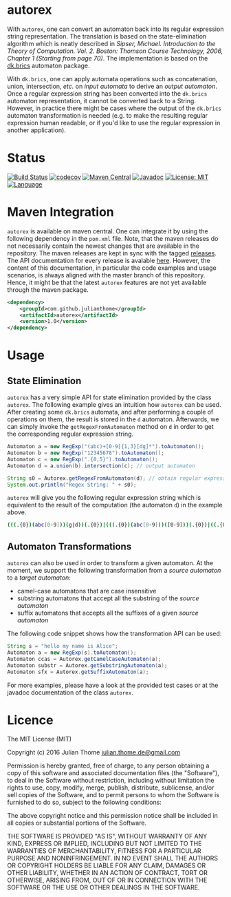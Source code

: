 # autorex

With `autorex`, one can convert an automaton back into its regular expression
string representation. The translation is based on the state-elimination
algorithm which is neatly described in *Sipser, Michael.  Introduction to the
Theory of Computation.  Vol. 2.  Boston: Thomson Course Technology, 2006,
Chapter 1 (Starting from page 70)*.  The implementation is based on the
[dk.brics](http://www.brics.dk/automaton/) automaton package.

With `dk.brics`, one can apply automata operations such as concatenation,
union, intersection, *etc.* on *input automata* to derive an *output
automaton*. Once a regular expression string has been converted into the
`dk.brics` automaton representation, it cannot be converted back to a String.
However, in practice there might be cases where the output of the `dk.brics`
automaton transformation is needed (e.g. to make the resulting regular
expression human readable, or if you'd like to use the regular expression in
another application). 

# Status
[![Build Status](https://travis-ci.org/julianthome/autorex.svg?branch=master)](https://travis-ci.org/julianthome/autorex.svg?branch=master)  [![codecov](https://codecov.io/gh/julianthome/autorex/branch/master/graph/badge.svg)](https://codecov.io/gh/julianthome/autorex) [![Maven Central](https://maven-badges.herokuapp.com/maven-central/com.github.julianthome/autorex/badge.svg)](https://maven-badges.herokuapp.com/maven-central/com.github.julianthome/autorex/badge.svg)  [![Javadoc](https://javadoc-emblem.rhcloud.com/doc/com.github.julianthome/autorex/badge.svg)](http://www.javadoc.io/doc/com.github.julianthome/autorex) [![License: MIT](https://img.shields.io/badge/License-MIT-yellow.svg)](https://opensource.org/licenses/MIT) [![Language](http://img.shields.io/badge/language-java-brightgreen.svg)](https://www.java.com/)

# Maven Integration

`autorex` is available on maven central. One can integrate it by using
the following dependency in the `pom.xml` file. Note, that the maven releases
do not necessarily contain the newest changes that are available in the
repository. The maven releases are kept in sync with the tagged
[releases](https://github.com/julianthome/autorex/releases). The API
documentation for every release is avalable
[here](http://www.javadoc.io/doc/com.github.julianthome/autorex). However,
the content of this documentation, in particular the code examples and usage
scenarios, is always aligned with the master branch of this repository. Hence,
it might be that the latest `autorex` features are not yet available through
the maven package.

```xml
<dependency>
    <groupId>com.github.julianthome</groupId>
    <artifactId>autorex</artifactId>
    <version>1.0</version>
</dependency>
```

# Usage

## State Elimination

`autorex` has a very simple API for state elimination
provided by the class `autorex`. The following example gives an intuition how
`autorex` can be used. After creating some `dk.brics` automata, and after 
performing a couple of operations on them, the result is stored in the `d` 
automaton. Afterwards, we can simply invoke the `getRegexFromAutomaton` method
on `d` in order to get the corresponding regular expression string.

```java
Automaton a = new RegExp("(abc)+[0-9]{1,3}[dg]*").toAutomaton();
Automaton b = new RegExp("12345678").toAutomaton();
Automaton c = new RegExp(".{0,5}").toAutomaton();
Automaton d = a.union(b).intersection(c); // output automaton

String s0 = Autorex.getRegexFromAutomaton(d); // obtain regular expression String
System.out.println("Regex String: " + s0);
```

`autorex` will give you the following regular expression string which is
equivalent to the result of the computation (the automaton `d`) in the example
above.  

```bash
(((.{0})(abc[0-9]))(g|d))(.{0})|(((.{0})(abc[0-9]))([0-9]))(.{0})|((.{0})(abc[0-9]))(.{0})
```

## Automaton Transformations

`autorex` can also be used in order to transform a given automaton. At
the moment, we support the following transformation from a *source automaton* to
a *target automaton*:

- camel-case automatons that are case insensitive
- substring automatons that accept all the substring of the *source automaton*
- suffix automatons that accepts all the suffixes of a given *source automaton*

The following code snippet shows how the transformation API can be used:

```java
String s = "hello my name is Alice";
Automaton a = new RegExp(s).toAutomaton();
Automaton ccas = Autorex.getCamelCaseAutomaton(a);
Automaton substr = Autorex.getSubstringAutomaton(a);
Automaton sfx = Autorex.getSuffixAutomaton(a);
```

For more examples, please have a look at the provided test cases or at the javadoc
documentation of the class `autorex`.

# Licence

The MIT License (MIT)

Copyright (c) 2016 Julian Thome <julian.thome.de@gmail.com>

Permission is hereby granted, free of charge, to any person obtaining a copy of
this software and associated documentation files (the "Software"), to deal in
the Software without restriction, including without limitation the rights to
use, copy, modify, merge, publish, distribute, sublicense, and/or sell copies
of the Software, and to permit persons to whom the Software is furnished to do
so, subject to the following conditions:

The above copyright notice and this permission notice shall be included in all
copies or substantial portions of the Software.

THE SOFTWARE IS PROVIDED "AS IS", WITHOUT WARRANTY OF ANY KIND, EXPRESS OR
IMPLIED, INCLUDING BUT NOT LIMITED TO THE WARRANTIES OF MERCHANTABILITY,
FITNESS FOR A PARTICULAR PURPOSE AND NONINFRINGEMENT. IN NO EVENT SHALL THE
AUTHORS OR COPYRIGHT HOLDERS BE LIABLE FOR ANY CLAIM, DAMAGES OR OTHER
LIABILITY, WHETHER IN AN ACTION OF CONTRACT, TORT OR OTHERWISE, ARISING FROM,
OUT OF OR IN CONNECTION WITH THE SOFTWARE OR THE USE OR OTHER DEALINGS IN THE
SOFTWARE.
